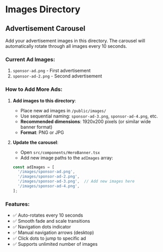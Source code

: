 # Images Directory

## Advertisement Carousel

Add your advertisement images in this directory. The carousel will automatically rotate through all images every 10 seconds.

### Current Ad Images:
1. `sponsor-ad.png` - First advertisement
2. `sponsor-ad-2.png` - Second advertisement

### How to Add More Ads:

1. **Add images to this directory**:
   - Place new ad images in `/public/images/`
   - Use sequential naming: `sponsor-ad-3.png`, `sponsor-ad-4.png`, etc.
   - **Recommended dimensions**: 1920x200 pixels (or similar wide banner format)
   - **Format**: PNG or JPG

2. **Update the carousel**:
   - Open `src/components/HeroBanner.tsx`
   - Add new image paths to the `adImages` array:
   ```typescript
   const adImages = [
     '/images/sponsor-ad.png',
     '/images/sponsor-ad-2.png',
     '/images/sponsor-ad-3.png',  // Add new images here
     '/images/sponsor-ad-4.png',
   ];
   ```

### Features:
- ✅ Auto-rotates every 10 seconds
- ✅ Smooth fade and scale transitions
- ✅ Navigation dots indicator
- ✅ Manual navigation arrows (desktop)
- ✅ Click dots to jump to specific ad
- ✅ Supports unlimited number of images

